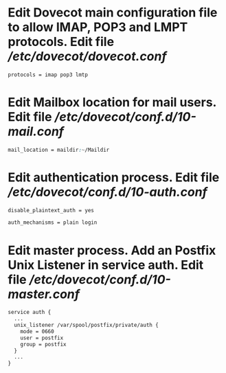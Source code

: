 # Edit Dovecot main configuration file to allow IMAP, POP3 and LMPT protocols. Edit file ***/etc/dovecot/dovecot.conf***

```css
protocols = imap pop3 lmtp
```

# Edit Mailbox location for mail users. Edit file ***/etc/dovecot/conf.d/10-mail.conf***

```css
mail_location = maildir:~/Maildir
```

# Edit authentication process. Edit file ***/etc/dovecot/conf.d/10-auth.conf***

```css
disable_plaintext_auth = yes

auth_mechanisms = plain login
```

# Edit master process. Add an Postfix Unix Listener in service auth. Edit file ***/etc/dovecot/conf.d/10-master.conf***

```css
service auth {
  ...
  unix_listener /var/spool/postfix/private/auth {
    mode = 0660
    user = postfix
    group = postfix
  }
  ...
}
```
